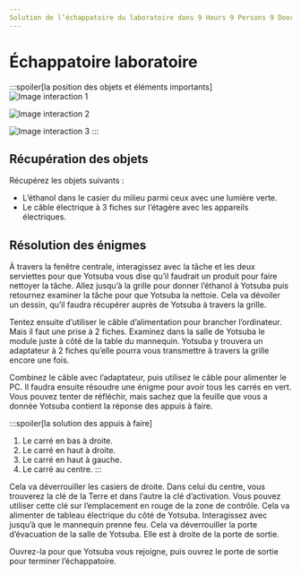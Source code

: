 ```yaml
---
Solution de l’échappatoire du laboratoire dans 9 Hours 9 Persons 9 Doors.
---
```

# Échappatoire laboratoire

:::spoiler[la position des objets et éléments importants]
![Image interaction 1](/assets/jeu/999/guide/echappatoires/laboratoire/interaction_1.webp)

![Image interaction 2](/assets/jeu/999/guide/echappatoires/laboratoire/interaction_2.webp)

![Image interaction 3](/assets/jeu/999/guide/echappatoires/laboratoire/interaction_3.webp)
:::

## Récupération des objets

Récupérez les objets suivants :
- L’éthanol dans le casier du milieu parmi ceux avec une lumière verte.
- Le câble électrique à 3 fiches sur l’étagère avec les appareils électriques.

## Résolution des énigmes

À travers la fenêtre centrale, interagissez avec la tâche et les deux serviettes pour que Yotsuba vous dise qu’il faudrait un produit pour faire nettoyer la tâche. Allez jusqu’à la grille pour donner l’éthanol à Yotsuba puis retournez examiner la tâche pour que Yotsuba la nettoie. Cela va dévoiler un dessin, qu’il faudra récupérer auprès de Yotsuba à travers la grille.

Tentez ensuite d’utiliser le câble d’alimentation pour brancher l’ordinateur. Mais il faut une prise à 2 fiches. Examinez dans la salle de Yotsuba le module juste à côté de la table du mannequin. Yotsuba y trouvera un adaptateur à 2 fiches qu’elle pourra vous transmettre à travers la grille encore une fois.

Combinez le câble avec l’adaptateur, puis utilisez le câble pour alimenter le PC. Il faudra ensuite résoudre une énigme pour avoir tous les carrés en vert. Vous pouvez tenter de réfléchir, mais sachez que la feuille que vous a donnée Yotsuba contient la réponse des appuis à faire.

:::spoiler[la solution des appuis à faire]
1. Le carré en bas à droite.
2. Le carré en haut à droite.
3. Le carré en haut à gauche.
4. Le carré au centre.
:::

Cela va déverrouiller les casiers de droite. Dans celui du centre, vous trouverez la clé de la Terre et dans l’autre la clé d’activation. Vous pouvez utiliser cette clé sur l’emplacement en rouge de la zone de contrôle. Cela va alimenter de tableau électrique du côté de Yotsuba. Interagissez avec jusqu’à que le mannequin prenne feu. Cela va déverrouiller la porte d’évacuation de la salle de Yotsuba. Elle est à droite de la porte de sortie.

Ouvrez-la pour que Yotsuba vous rejoigne, puis ouvrez le porte de sortie pour terminer l’échappatoire.